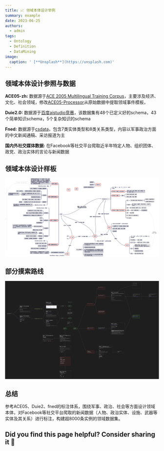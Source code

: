 ```yaml
---
title: 📈 领域本体设计举例
summary: example
date: 2023-06-25
authors:
  - admin
tags:
  - Ontology
  - Definition
  - DataMining
image:
  caption: ' [**Unsplash**](https://unsplash.com)'
---
```


## 领域本体设计参照与数据

**ACE05-zh:** 数据源于<a href="https://catalog.ldc.upenn.edu/LDC2006T06">ACE 2005 Multilingual Training Corpus</a>，主要涉及经济、文化、社会领域，修改<a href="https://github.com/wasiahmad/ACE05-Processor">ACE05-Processor</a>从原始数据中提取领域事件模板，

**Duie2.0:** 数据源于<a href="https://aistudio.baidu.com/aistudio/competition/detail/31?isFromCcf=true">百度aistudio竞赛</a>，该数据集有48个已定义好的schema，43个简单知识schema，5个复杂知识的schema

**Fned:** 数据源于<a href="http://www.csdata.org/p/771/">csdata</a>，包含7类实体类型和8类关系类型，内容以军事政治方面的中文新闻通稿、采访报道为主


**国内外社交媒体数据:** 在Facebook等社交平台爬取近半年特定人物、组织团体、政党、政治实体的言论与新闻数据

## 领域本体设计样板

![ontology_mindmap](ontology_mindmap.png)


## 部分摸索路线


![partial-process](partial-process.png)


## 总结


参考ACE05、Duie2、fned的标注体系，围绕军事、政治、社会等方面设计领域本体，对Facebook等社交平台爬取的新闻数据（人物、政治实体、设施、武器等实体及其关系）进行标注，构建超8000条实例的领域数据集。



## Did you find this page helpful? Consider sharing it 🙌


